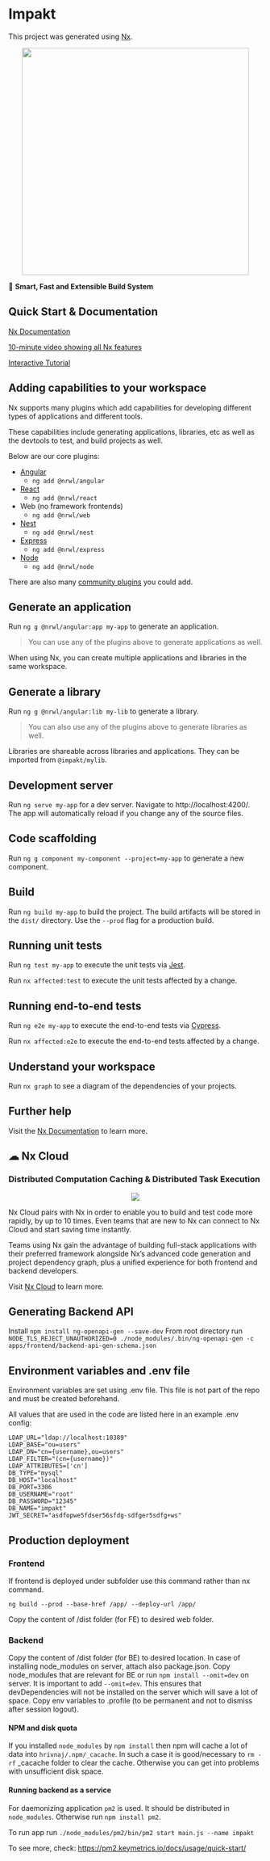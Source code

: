 

# Impakt

This project was generated using [Nx](https://nx.dev).

<p style="text-align: center;"><img src="https://raw.githubusercontent.com/nrwl/nx/master/images/nx-logo.png" width="450"></p>

🔎 **Smart, Fast and Extensible Build System**

## Quick Start & Documentation

[Nx Documentation](https://nx.dev/angular)

[10-minute video showing all Nx features](https://nx.dev/getting-started/intro)

[Interactive Tutorial](https://nx.dev/tutorial/01-create-application)

## Adding capabilities to your workspace

Nx supports many plugins which add capabilities for developing different types of applications and different tools.

These capabilities include generating applications, libraries, etc as well as the devtools to test, and build projects as well.

Below are our core plugins:

- [Angular](https://angular.io)
  - `ng add @nrwl/angular`
- [React](https://reactjs.org)
  - `ng add @nrwl/react`
- Web (no framework frontends)
  - `ng add @nrwl/web`
- [Nest](https://nestjs.com)
  - `ng add @nrwl/nest`
- [Express](https://expressjs.com)
  - `ng add @nrwl/express`
- [Node](https://nodejs.org)
  - `ng add @nrwl/node`

There are also many [community plugins](https://nx.dev/community) you could add.

## Generate an application

Run `ng g @nrwl/angular:app my-app` to generate an application.

> You can use any of the plugins above to generate applications as well.

When using Nx, you can create multiple applications and libraries in the same workspace.

## Generate a library

Run `ng g @nrwl/angular:lib my-lib` to generate a library.

> You can also use any of the plugins above to generate libraries as well.

Libraries are shareable across libraries and applications. They can be imported from `@impakt/mylib`.

## Development server

Run `ng serve my-app` for a dev server. Navigate to http://localhost:4200/. The app will automatically reload if you change any of the source files.

## Code scaffolding

Run `ng g component my-component --project=my-app` to generate a new component.

## Build

Run `ng build my-app` to build the project. The build artifacts will be stored in the `dist/` directory. Use the `--prod` flag for a production build.

## Running unit tests

Run `ng test my-app` to execute the unit tests via [Jest](https://jestjs.io).

Run `nx affected:test` to execute the unit tests affected by a change.

## Running end-to-end tests

Run `ng e2e my-app` to execute the end-to-end tests via [Cypress](https://www.cypress.io).

Run `nx affected:e2e` to execute the end-to-end tests affected by a change.

## Understand your workspace

Run `nx graph` to see a diagram of the dependencies of your projects.

## Further help

Visit the [Nx Documentation](https://nx.dev/angular) to learn more.






## ☁ Nx Cloud

### Distributed Computation Caching & Distributed Task Execution

<p style="text-align: center;"><img src="https://raw.githubusercontent.com/nrwl/nx/master/images/nx-cloud-card.png"></p>

Nx Cloud pairs with Nx in order to enable you to build and test code more rapidly, by up to 10 times. Even teams that are new to Nx can connect to Nx Cloud and start saving time instantly.

Teams using Nx gain the advantage of building full-stack applications with their preferred framework alongside Nx’s advanced code generation and project dependency graph, plus a unified experience for both frontend and backend developers.

Visit [Nx Cloud](https://nx.app/) to learn more.

## Generating Backend API
Install `npm install ng-openapi-gen --save-dev`
From root directory run `NODE_TLS_REJECT_UNAUTHORIZED=0 ./node_modules/.bin/ng-openapi-gen -c apps/frontend/backend-api-gen-schema.json`

## Environment variables and .env file
Environment variables are set using .env file. This file is not part of the repo and must be created beforehand.

All values that are used in the code are listed here in an example .env config:

```
LDAP_URL="ldap://localhost:10389"
LDAP_BASE="ou=users"
LDAP_DN="cn={username},ou=users"
LDAP_FILTER="(cn={username})"
LDAP_ATTRIBUTES=['cn']
DB_TYPE="mysql"
DB_HOST="localhost"
DB_PORT=3306
DB_USERNAME="root"
DB_PASSWORD="12345"
DB_NAME="impakt"
JWT_SECRET="asdfopwe5fdser56sfdg-sdfger5sdfg+ws"
```

## Production deployment

### Frontend

If frontend is deployed under subfolder use this command rather than nx command.
```
ng build --prod --base-href /app/ --deploy-url /app/
```
Copy the content of /dist folder (for FE) to desired web folder.



### Backend
Copy the content of /dist folder (for BE) to desired location. In case of installing node_modules on server, attach also package.json.
Copy node_modules that are relevant for BE or run ```npm install --omit=dev``` on server.
It is important to add ```--omit=dev```. This ensures that devDependencies will not be installed on the server which will save a lot of space.
Copy env variables to .profile (to be permanent and not to dismiss after session logout).

#### NPM and disk quota
If you installed ```node_modules``` by ```npm install``` then npm will cache a lot of data into ```hrivnaj/.npm/_cacache```.
In such a case it is good/necessary to ```rm -rf``` _cacache folder to clear the cache. Otherwise you can get into problems with unsufficient disk space.


#### Running backend as a service
For daemonizing application ```pm2``` is used. It should be distributed in ```node_modules```.
Otherwise run ```npm install pm2```.

To run app run ```./node_modules/pm2/bin/pm2 start main.js --name impakt```

To see more, check: https://pm2.keymetrics.io/docs/usage/quick-start/
